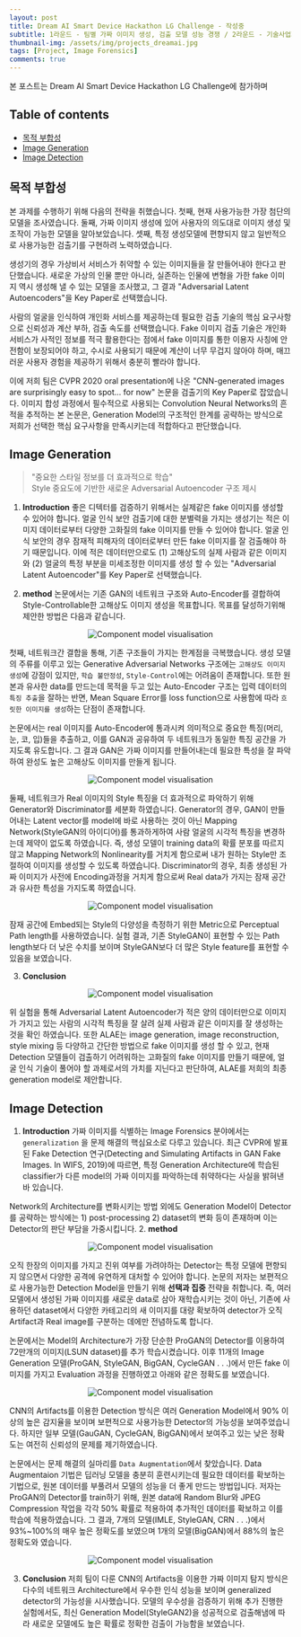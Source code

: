```yaml
---
layout: post
title: Dream AI Smart Device Hackathon LG Challenge - 작성중  
subtitle: 1라운드 - 팀별 가짜 이미지 생성, 검출 모델 성능 경쟁 / 2라운드 - 기술사업화 PT 경쟁
thumbnail-img: /assets/img/projects_dreamai.jpg 
tags: [Project, Image Forensics]
comments: true
---
```

본 포스트는 Dream AI Smart Device Hackathon LG Challenge에 참가하며

## Table of contents
- [목적 부합성](#목적-부합성)
- [Image Generation](#image-generation)
- [Image Detection](#image-detection)

## 목적 부합성
본 과제를 수행하기 위해 다음의 전략을 취했습니다. 첫째, 현재 사용가능한 가장 첨단의 모델을 조사였습니다. 둘째, 가짜 이미지 생성에 있어 사용자의 의도대로 이미지 생성 및 조작이 가능한 모델을 알아보았습니다. 셋째, 특정 생성모델에 편향되지 않고 일반적으로 사용가능한 검출기를 구현하려 노력하였습니다.

 생성기의 경우 가상비서 서비스가 취약할 수 있는 이미지들을 잘 만들어내야 한다고 판단했습니다. 새로운 가상의 인물 뿐만 아니라, 실존하는 인물에 변형을 가한 fake 이미지 역시 생성해 낼 수 있는 모델을 조사했고, 그 결과 "Adversarial Latent Autoencoders"을 Key Paper로 선택했습니다.

 사람의 얼굴을 인식하여 개인화 서비스를 제공하는데 필요한 검출 기술의 핵심 요구사항으로 신뢰성과 계산 부하, 검출 속도를 선택했습니다. Fake 이미지 검출 기술은 개인화 서비스가 사적인 정보를 적극 활용한다는 점에서 fake 이미지를 통한 이용자 사칭에 안전함이 보장되어야 하고, 수시로 사용되기 때문에 계산이 너무 무겁지 않아야 하며, 매끄러운 사용자 경험을 제공하기 위해서 충분히 빨라야 합니다.

 이에 저희 팀은 CVPR 2020 oral presentation에 나온 "CNN-generated images are surprisingly easy to spot... for now" 논문을 검출기의 Key Paper로 잡았습니다. 이미지 합성 과정에서 필수적으로 사용되는 Convolution Neural Networks의 흔적을 추적하는 본 논문은, Generation Model의 구조적인 한계를 공략하는 방식으로 저희가 선택한 핵심 요구사항을 만족시키는데 적합하다고 판단했습니다.

## Image Generation
> "중요한 스타일 정보를 더 효과적으로 학습"  
> Style 중요도에 기반한 새로운 Adversarial Autoencoder 구조 제시  

1. **Introduction**
 좋은 디텍터를 검증하기 위해서는 실제같은 fake 이미지를 생성할 수 있어야 합니다. 얼굴 인식 보안 검출기에 대한 분별력을 가지는 생성기는 적은 이미지 데이터로부터 다양한 고화질의 fake 이미지를 만들 수 있어야 합니다. 얼굴 인식 보안의 경우 잠재적 피해자의 데이터로부터 만든 fake 이미지를 잘 검출해야 하기 때문입니다. 이에  적은 데이터만으로도 (1) 고해상도의 실제 사람과 같은 이미지와 (2) 얼굴의 특정 부분을 미세조정한 이미지를 생성 할 수 있는 "Adversarial Latent Autoencoder"를 Key Paper로 선택했습니다.

2. **method**
  논문에서는 기존 GAN의 네트워크 구조와 Auto-Encoder를 결합하여 Style-Controllable한 고해상도 이미지 생성을 목표합니다. 목표를 달성하기위해 제안한 방법은 다음과 같습니다.

<center>
<img src="/assets/img/dreamai-1.png" alt="Component model visualisation">
</center>  

 첫째, 네트워크간 결합을 통해, 기존 구조들이 가지는 한계점을 극복했습니다. 생성 모델의 주류를 이루고 있는 Generative Adversarial Networks 구조에는 `고해상도 이미지 생성`에 강점이 있지만,  `학습 불안정성`, `Style-Control`에는 어려움이 존재합니다. 또한 원본과 유사한 data를 만드는데 목적을 두고 있는 Auto-Encoder 구조는 입력 데이터의 `특징 추출`을 잘하는 반면, Mean Square Error를 loss function으로 사용함에 따라 `흐릿한 이미지를 생성`하는 단점이 존재합니다.

 논문에서는 real 이미지를 Auto-Encoder에 통과시켜 의미적으로 중요한 특징(머리, 눈, 코, 입)들을 추출하고, 이를 GAN과 공유하여 두 네트워크가 동일한 특징 공간을 가지도록 유도합니다. 그 결과 GAN은 가짜 이미지를 만들어내는데 필요한 특성을 잘 파악하여 완성도 높은 고해상도 이미지를 만들게 됩니다.

<center>
<img src="/assets/img/dreamai-2.png" alt="Component model visualisation">
</center> 
 
 둘째, 네트워크가 Real 이미지의 Style 특징을 더 효과적으로 파악하기 위해 Generator와 Discriminator를 세분화 하였습니다. Generator의 경우, GAN이 만들어내는 Latent vector를 model에 바로 사용하는 것이 아닌 Mapping Network(StyleGAN의 아이디어)를 통과하게하여 사람 얼굴의 시각적 특징을 변경하는데 제약이 없도록 하였습니다. 즉, 생성 모델이 training data의 확률 분포를 따르지 않고 Mapping Network의 Nonlinearity를 거치게 함으로써 내가 원하는 Style만 조절하여 이미지를 생성할 수 있도록 하였습니다. Discriminator의 경우, 최종 생성된 가짜 이미지가 사전에 Encoding과정을 거치게 함으로써 Real data가 가지는 잠재 공간과 유사한 특성을 가지도록 하였습니다.

<center>
<img src="/assets/img/dreamai-3.png" alt="Component model visualisation">
</center> 

 잠재 공간에 Embed되는 Style의 다양성을 측정하기 위한 Metric으로 Perceptual Path length를 사용하였습니다. 실험 결과, 기존 StyleGAN이 표현할 수 있는 Path length보다 더 낮은 수치를 보이며 StyleGAN보다 더 많은 Style feature를 표현할 수 있음을 보였습니다.

3. **Conclusion**

<center>
<img src="/assets/img/dreamai-4.png" alt="Component model visualisation">
</center> 

 위 실험을 통해 Adversarial Latent Autoencoder가 적은 양의 데이터만으로 이미지가 가지고 있는 사람의 시각적 특징을 잘 살려 실제 사람과 같은 이미지를 잘 생성하는 것을 확인 하였습니다. 또한 ALAE는 image generation, image reconstruction, style mixing 등 다양하고 간단한 방법으로 fake 이미지를 생성 할 수 있고, 현재 Detection 모델들이 검출하기 어려워하는 고화질의 fake 이미지를 만들기 때문에, 얼굴 인식 기술이 풀어야 할 과제로서의 가치를 지닌다고 판단하여, ALAE를 저희의 최종 generation model로 제안합니다.

## Image Detection
1. **Introduction**
가짜 이미지를 식별하는 Image Forensics 분야에서는 `generalization` 을 문제 해결의 핵심요소로 다루고 있습니다. 최근 CVPR에 발표된 Fake Detection 연구(Detecting and Simulating Artifacts in GAN Fake Images. In WIFS, 2019)에 따르면, 특정 Generation Architecture에 학습된 classifier가 다른 model의 가짜 이미지를 파악하는데 취약하다는 사실을 밝혀낸 바 있습니다. 

 Network의 Architecture를 변화시키는 방법 외에도 Generation Model이 Detector를 공략하는 방식에는 1) post-processing 2) dataset의 변화 등이 존재하며 이는 Detector의 판단 부담을 가중시킵니다.
2. **method**

<center>
<img src="/assets/img/dreamai-5.png" alt="Component model visualisation">
</center> 

오직 한장의 이미지를 가지고 진위 여부를 가려야하는 Detector는 특정 모델에 편향되지 않으면서 다양한 공격에 유연하게 대처할 수 있어야 합니다. 논문의 저자는 보편적으로 사용가능한 Detection Model을 만들기 위해 **선택과 집중** 전략을 취합니다. 즉, 여러 모델에서 생성된 가짜 이미지를 새로운 data로 삼아 재학습시키는 것이 아닌, 기존에 사용하던 dataset에서 다양한 카테고리의 새 이미지를 대량 확보하여 detector가 오직 Artifact과 Real image를 구분하는 데에만 전념하도록 합니다.

 논문에서는 Model의 Architecture가 가장 단순한 ProGAN의 Detector를 이용하여 72만개의 이미지(LSUN dataset)를 추가 학습시켰습니다. 이후 11개의 Image Generation 모델(ProGAN, StyleGAN, BigGAN, CycleGAN . . .)에서 만든 fake 이미지를 가지고 Evaluation 과정을 진행하였고 아래와 같은 정확도를 보였습니다.
 
<center>
<img src="/assets/img/dreamai-6.png" alt="Component model visualisation">
</center> 

CNN의 Artifacts를 이용한 Detection 방식은 여러 Generation Model에서 90% 이상의 높은 감지율을 보이며 보편적으로 사용가능한 Detector의 가능성을 보여주었습니다. 하지만 일부 모델(GauGAN, CycleGAN, BigGAN)에서 보여주고 있는 낮은 정확도는 여전히 신뢰성의 문제를 제기하였습니다.

 논문에서는 문제 해결의 실마리를 `Data Augmentation`에서 찾았습니다. Data Augmentaion 기법은 딥러닝 모델을 충분히 훈련시키는데 필요한 데이터를 확보하는 기법으로, 원본 데이터를 부풀려서 모델의 성능을 더 좋게 만드는 방법입니다. 저자는 ProGAN의 Detector를 train하기 위해, 원본 data에 Random Blur와 JPEG Compression 작업을 각각 50% 확률로 적용하여 추가적인 데이터를 확보하고 이를 학습에 적용하였습니다. 그 결과, 7개의 모델(IMLE, StyleGAN, CRN . . .)에서 93%~100%의 매우 높은 정확도를 보였으며 1개의 모델(BigGAN)에서 88%의 높은 정확도와 였습니다.
 
 
<center>
<img src="/assets/img/dreamai-7.png" alt="Component model visualisation">
</center> 

3. **Conclusion**
 저희 팀이 다룬 CNN의 Artifacts을 이용한 가짜 이미지 탐지 방식은 다수의 네트워크 Architecture에서 우수한 인식 성능을 보이며 generalized detector의 가능성을 시사했습니다. 모델의 우수성을 검증하기 위해 추가 진행한 실험에서도, 최신 Generation Model(StyleGAN2)을 성공적으로 검출해냄에 따라 새로운 모델에도 높은 확률로 정확한 검출이 가능함을 보였습니다.
